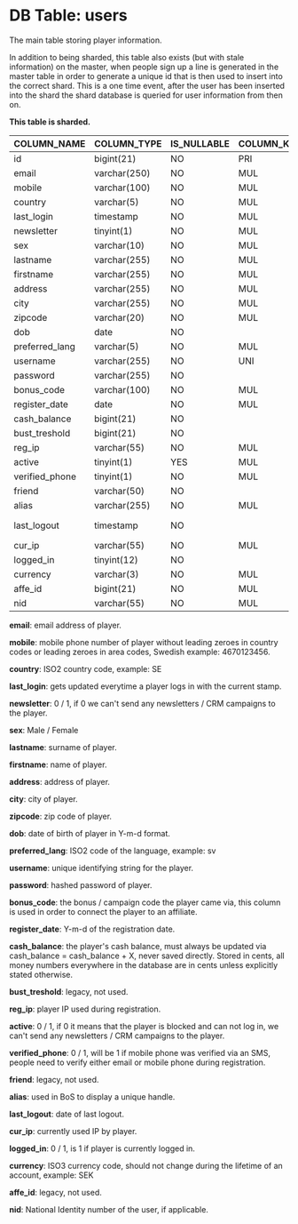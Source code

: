 # DB Table: users
The main table storing player information.

In addition to being sharded, this table also exists (but with stale information) on the master, when people sign up a line is generated in the master table in order to generate a unique id that is then used to insert into the correct shard. This is a one time event, after the user has been inserted into the shard the shard database is queried for user information from then on.

**This table is sharded.**

|COLUMN_NAME   |COLUMN_TYPE |IS_NULLABLE|COLUMN_KEY|COLUMN_DEFAULT     |EXTRA         |
|--------------|------------|-----------|----------|-------------------|--------------|
|id            |bigint(21)  |NO         |PRI       |                   |auto_increment|
|email         |varchar(250)|NO         |MUL       |                   |              |
|mobile        |varchar(100)|NO         |MUL       |                   |              |
|country       |varchar(5)  |NO         |MUL       |                   |              |
|last_login    |timestamp   |NO         |MUL       |current_timestamp()|              |
|newsletter    |tinyint(1)  |NO         |MUL       |1                  |              |
|sex           |varchar(10) |NO         |MUL       |                   |              |
|lastname      |varchar(255)|NO         |MUL       |                   |              |
|firstname     |varchar(255)|NO         |MUL       |                   |              |
|address       |varchar(255)|NO         |MUL       |                   |              |
|city          |varchar(255)|NO         |MUL       |                   |              |
|zipcode       |varchar(20) |NO         |MUL       |                   |              |
|dob           |date        |NO         |          |                   |              |
|preferred_lang|varchar(5)  |NO         |MUL       |                   |              |
|username      |varchar(255)|NO         |UNI       |                   |              |
|password      |varchar(255)|NO         |          |                   |              |
|bonus_code    |varchar(100)|NO         |MUL       |                   |              |
|register_date |date        |NO         |MUL       |                   |              |
|cash_balance  |bigint(21)  |NO         |          |0                  |              |
|bust_treshold |bigint(21)  |NO         |          |0                  |              |
|reg_ip        |varchar(55) |NO         |MUL       |                   |              |
|active        |tinyint(1)  |YES        |MUL       |1                  |              |
|verified_phone|tinyint(1)  |NO         |MUL       |0                  |              |
|friend        |varchar(50) |NO         |          |                   |              |
|alias         |varchar(255)|NO         |MUL       |                   |              |
|last_logout   |timestamp   |NO         |          |0000-00-00 00:00:00|              |
|cur_ip        |varchar(55) |NO         |MUL       |                   |              |
|logged_in     |tinyint(12) |NO         |          |0                  |              |
|currency      |varchar(3)  |NO         |MUL       |EUR                |              |
|affe_id       |bigint(21)  |NO         |MUL       |0                  |              |
|nid           |varchar(55) |NO         |MUL       |                   |              |

**email**: email address of player.

**mobile**: mobile phone number of player without leading zeroes in country codes or leading zeroes in area codes, Swedish example: 4670123456.

**country**: ISO2 country code, example: SE

**last_login**: gets updated everytime a player logs in with the current stamp.

**newsletter**: 0 / 1, if 0 we can't send any newsletters / CRM campaigns to the player.

**sex**: Male / Female

**lastname**: surname of player.

**firstname**: name of player.

**address**: address of player.

**city**: city of player.

**zipcode**: zip code of player.

**dob**: date of birth of player in Y-m-d format.

**preferred_lang**: ISO2 code of the language, example: sv

**username**: unique identifying string for the player.

**password**: hashed password of player.

**bonus_code**: the bonus / campaign code the player came via, this column is used in order to connect the player to an affiliate.

**register_date**: Y-m-d of the registration date.

**cash_balance**: the player's cash balance, must always be updated via cash_balance = cash_balance + X, never saved directly. Stored in cents, all money numbers everywhere in the database are in cents unless explicitly stated otherwise.

**bust_treshold**: legacy, not used.

**reg_ip**: player IP used during registration.

**active**: 0 / 1, if 0 it means that the player is blocked and can not log in, we can't send any newsletters / CRM campaigns to the player.

**verified_phone**: 0 / 1, will be 1 if mobile phone was verified via an SMS, people need to verify either email or mobile phone during registration.

**friend**: legacy, not used.

**alias**: used in BoS to display a unique handle.

**last_logout**: date of last logout.

**cur_ip**: currently used IP by player.

**logged_in**: 0 / 1, is 1 if player is currently logged in.

**currency**: ISO3 currency code, should not change during the lifetime of an account, example: SEK

**affe_id**: legacy, not used.

**nid**: National Identity number of the user, if applicable.